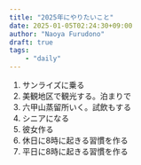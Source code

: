 ```yaml
---
title: "2025年にやりたいこと"
date: 2025-01-05T02:24:30+09:00
author: "Naoya Furudono"
draft: true
tags:
    - "daily"
---
```


1. サンライズに乗る
1. 美観地区で観光する。泊まりで
1. 六甲山蒸留所いく。試飲もする
1. シニアになる
1. 彼女作る
1. 休日に8時に起きる習慣を作る
1. 平日に8時に起きる習慣を作る

